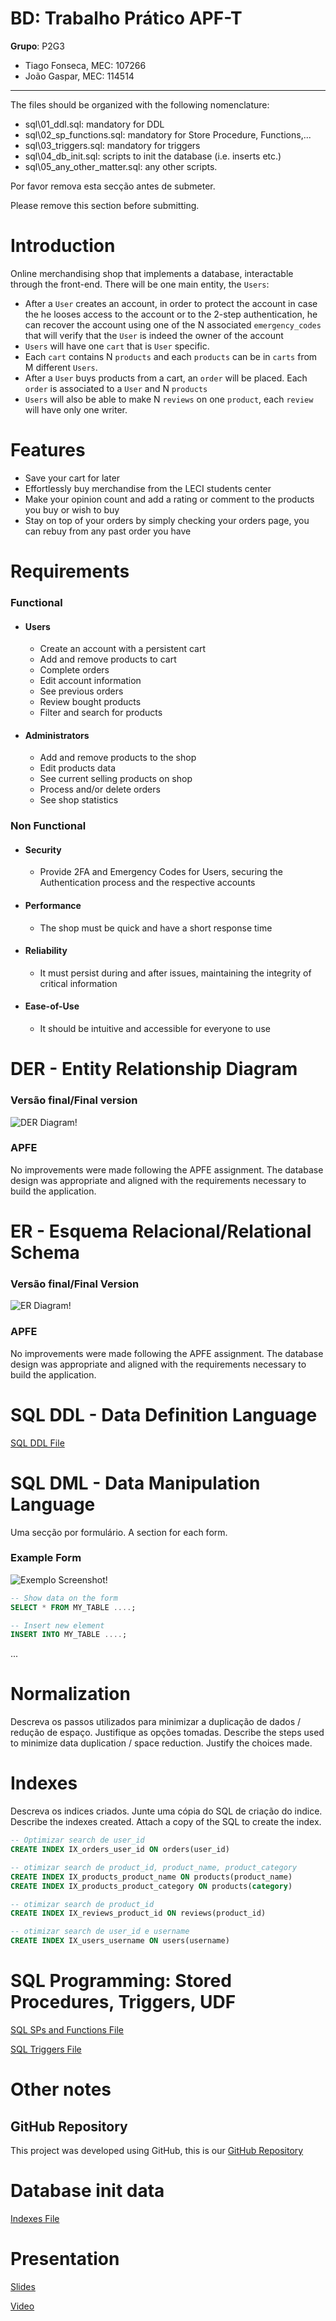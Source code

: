 # BD: Trabalho Prático APF-T

**Grupo**: P2G3
- Tiago Fonseca, MEC: 107266
- João Gaspar, MEC: 114514

---

The files should be organized with the following nomenclature:

- sql\01_ddl.sql: mandatory for DDL
- sql\02_sp_functions.sql: mandatory for Store Procedure, Functions,... 
- sql\03_triggers.sql: mandatory for triggers
- sql\04_db_init.sql: scripts to init the database (i.e. inserts etc.)
- sql\05_any_other_matter.sql: any other scripts.

Por favor remova esta secção antes de submeter.

Please remove this section before submitting.

# Introduction
 
Online merchandising shop that implements a database, interactable through the front-end.
There will be one main entity, the `Users`:

* After a `User` creates an account, in order to protect the account in case the he looses access to the account or to the 2-step authentication, he can recover the account using one of the N associated `emergency_codes` that will verify that the `User` is indeed the owner of the account
* `Users` will have one `cart` that is `User` specific.
* Each `cart` contains N `products` and each `products` can be in `carts` from M different `Users`.
* After a `User` buys products from a cart, an `order` will be placed. Each `order` is associated to a `User` and N `products`
* `Users` will also be able to make N `reviews` on one `product`, each `review` will have only one writer.

# Features
- Save your cart for later
- Effortlessly buy merchandise from the LECI students center
- Make your opinion count and add a rating or comment to the products you buy or wish to buy
- Stay on top of your orders by simply checking your orders page, you can rebuy from any past order you have

# Requirements

### Functional

* #### Users
  * Create an account with a persistent cart
  * Add and remove products to cart
  * Complete orders
  * Edit account information
  * See previous orders
  * Review bought products
  * Filter and search for products
* #### Administrators
  * Add and remove products to the shop
  * Edit products data
  * See current selling products on shop
  * Process and/or delete orders
  * See shop statistics

### Non Functional

* #### Security
  * Provide 2FA and Emergency Codes for Users, securing the Authentication process and the respective accounts
* #### Performance
  * The shop must be quick and have a short response time
* #### Reliability
  * It must persist during and after issues, maintaining the integrity of critical information
* #### Ease-of-Use
  * It should be intuitive and accessible for everyone to use

# DER - Entity Relationship Diagram

### Versão final/Final version

![DER Diagram!](DER.png "AnImage")

### APFE 

No improvements were made following the APFE assignment. The database design was appropriate and aligned with the requirements necessary to build the application.

# ER - Esquema Relacional/Relational Schema

### Versão final/Final Version

![ER Diagram!](ER.png "AnImage")

### APFE

No improvements were made following the APFE assignment. The database design was appropriate and aligned with the requirements necessary to build the application.

# ​SQL DDL - Data Definition Language

[SQL DDL File](sql/01_ddl.sql "SQLFileQuestion")

# SQL DML - Data Manipulation Language

Uma secção por formulário.
A section for each form.

### Example Form

![Exemplo Screenshot!](screenshots/screenshot_1.jpg "AnImage")

```sql
-- Show data on the form
SELECT * FROM MY_TABLE ....;

-- Insert new element
INSERT INTO MY_TABLE ....;
```

...

# Normalization

Descreva os passos utilizados para minimizar a duplicação de dados / redução de espaço.
Justifique as opções tomadas.
Describe the steps used to minimize data duplication / space reduction.
Justify the choices made.

# Indexes

Descreva os indices criados. Junte uma cópia do SQL de criação do indice.
Describe the indexes created. Attach a copy of the SQL to create the index.

```sql
-- Optimizar search de user_id
CREATE INDEX IX_orders_user_id ON orders(user_id)

-- otimizar search de product_id, product_name, product_category
CREATE INDEX IX_products_product_name ON products(product_name)
CREATE INDEX IX_products_product_category ON products(category)

-- otimizar search de product_id
CREATE INDEX IX_reviews_product_id ON reviews(product_id)

-- otimizar search de user_id e username
CREATE INDEX IX_users_username ON users(username)
```

# SQL Programming: Stored Procedures, Triggers, UDF

[SQL SPs and Functions File](sql/02_sp_functions.sql "SQLFileQuestion")

[SQL Triggers File](sql/03_triggers.sql "SQLFileQuestion")

# Other notes

## GitHub Repository

This project was developed using GitHub, this is our [GitHub Repository](https://github.com/tiagosf13/BD-Project/tree/main)

# Database init data

[Indexes File](sql/04_ddl.sql "SQLFileQuestion")

# Presentation

[Slides](Apresentação.pdf)

[Video](https://uapt33090-my.sharepoint.com/:v:/g/personal/t_fonseca_ua_pt/EXb6lB6GSGZPo3uJjZEqt-4BAtolnn_I06x7exbqrrPkDg?e=QKuHpa)



 